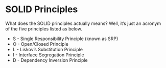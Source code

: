 #  SOLID Principles

What does the SOLID principles actually means? Well, it’s just an acronym of the five principles listed as below.

- S - Single Responsibility Principle (known as SRP)
- O - Open/Closed Principle
- L - Liskov’s Substitution Principle
- I - Interface Segregation Principle
- D - Dependency Inversion Principle
